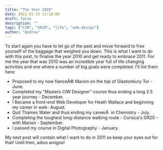 ```yaml
---
title: "The Year 2010"
date: 2011-01-15 13:18:00
draft: false
description: ""
tags: ["CIW", "GR20", "life", "web-design"]
author: "Andrew"
---
```


To start again you have to let go of the past and move forward to free yourself of the baggage that weighed you down. This is what I want to do with this post, to finalise the year 2010 and get ready to embrace 2011. For me the year that was 2010 was an incredible year full of life changing activities and one where a number of big goals were completed. I'll list them here:

- Proposed to my now fianceÃ© Marion on the top of Glastonbury Tor - June.
- Completed my "Masters CIW Designer" course thus ending a long 2.5 year journey - December.
- I Became a front-end Web Developer for Heath Wallace and beginning my career in web- August.
- Quit Thames Water and thus ending my careerÂ  in Chemistry - July.
- Completing the toughest long-distance walking route - Corisca's GR20 - with Marion - September.
- I passed my course in Digital Photography - January.

My next post will contain what I want to do in 2011 so keep your eyes out for that! Until then, adios amigos!
